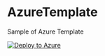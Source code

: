 # AzureTemplate
Sample of Azure Template


[![Deploy to Azure](http://azuredeploy.net/deploybutton.png)](https://portal.azure.com/#create/Microsoft.Template/uri/https%3A%2F%2Fgithub.com%2Fnaotakeyoshida%2FAzureTemplate%2Fblob%2Fmaster%2FDemoVM-Template.json)
